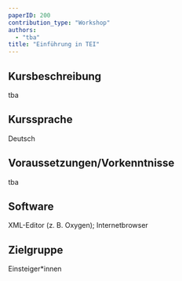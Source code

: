 ```yaml
---
paperID: 200
contribution_type: "Workshop"
authors:
  - "tba"
title: "Einführung in TEI"
---
```


## Kursbeschreibung

tba

## Kurssprache
Deutsch

## Voraussetzungen/Vorkenntnisse
tba

## Software
XML-Editor (z. B. Oxygen); Internetbrowser

## Zielgruppe
Einsteiger*innen